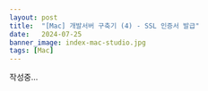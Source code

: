 ```yaml
---
layout: post
title:  "[Mac] 개발서버 구축기 (4) - SSL 인증서 발급"
date:   2024-07-25
banner_image: index-mac-studio.jpg
tags: [Mac]
---
```


작성중...